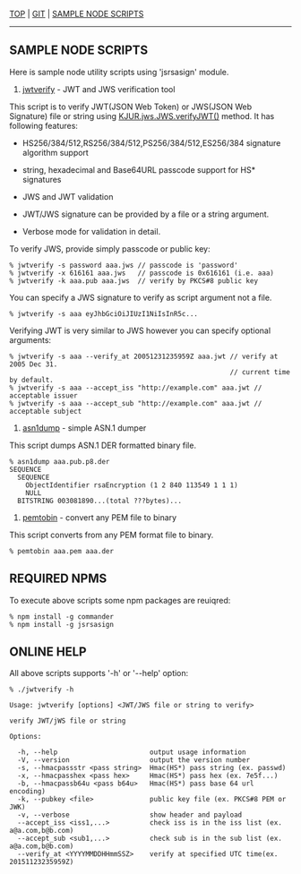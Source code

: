 [TOP](https://kjur.github.io/jsrsasign/) | 
[GIT](https://github.com/kjur/jsrsasign/) | [SAMPLE NODE SCRIPTS](https://github.com/kjur/jsrsasign/tree/master/sample_node)
***

## SAMPLE NODE SCRIPTS

Here is sample node utility scripts using 'jsrsasign' module.

1. [jwtverify](https://github.com/kjur/jsrsasign/tree/master/sample_node/jwtverify) - JWT and JWS verification tool

This script is to verify JWT(JSON Web Token) or JWS(JSON Web Signature) file or string 
using [KJUR.jws.JWS.verifyJWT()](http://kjur.github.io/jsrsasign/api/symbols/KJUR.jws.JWS.html#.verifyJWT) method. It has following features:

* HS256/384/512,RS256/384/512,PS256/384/512,ES256/384 signature algorithm support

* string, hexadecimal and Base64URL passcode support for HS* signatures

* JWS and JWT validation

* JWT/JWS signature can be provided by a file or a string argument.

* Verbose mode for validation in detail.

To verify JWS, provide simply passcode or public key:

    % jwtverify -s password aaa.jws // passcode is 'password'
    % jwtverify -x 616161 aaa.jws   // passcode is 0x616161 (i.e. aaa)
    % jwtverify -k aaa.pub aaa.jws  // verify by PKCS#8 public key

You can specify a JWS signature to verify as script argument not a file.

    % jwtverify -s aaa eyJhbGciOiJIUzI1NiIsInR5c...

Verifying JWT is very similar to JWS however you can specify optional arguments:

    % jwtverify -s aaa --verify_at 20051231235959Z aaa.jwt // verify at 2005 Dec 31.
                                                           // current time by default.
    % jwtverify -s aaa --accept_iss "http://example.com" aaa.jwt // acceptable issuer
    % jwtverify -s aaa --accept_sub "http://example.com" aaa.jwt // acceptable subject

1. [asn1dump](https://github.com/kjur/jsrsasign/tree/master/sample_node/asn1dump) - simple ASN.1 dumper

This script dumps ASN.1 DER formatted binary file.

    % asn1dump aaa.pub.p8.der
    SEQUENCE
      SEQUENCE
        ObjectIdentifier rsaEncryption (1 2 840 113549 1 1 1)
        NULL
      BITSTRING 003081890...(total ???bytes)...

1. [pemtobin](https://github.com/kjur/jsrsasign/tree/master/sample_node/pemtobin) - convert any PEM file to binary

This script converts from any PEM format file to binary.

    % pemtobin aaa.pem aaa.der


## REQUIRED NPMS

To execute above scripts some npm packages are reuiqred:

    % npm install -g commander
    % npm install -g jsrsasign

## ONLINE HELP

All above scripts supports '-h' or '--help' option:

    % ./jwtverify -h
  
    Usage: jwtverify [options] <JWT/JWS file or string to verify>
  
    verify JWT/jWS file or string
  
    Options:
  
      -h, --help                       output usage information
      -V, --version                    output the version number
      -s, --hmacpassstr <pass string>  Hmac(HS*) pass string (ex. passwd)
      -x, --hmacpasshex <pass hex>     Hmac(HS*) pass hex (ex. 7e5f...)
      -b, --hmacpassb64u <pass b64u>   Hmac(HS*) pass base 64 url encoding)
      -k, --pubkey <file>              public key file (ex. PKCS#8 PEM or JWK)
      -v, --verbose                    show header and payload
      --accept_iss <iss1,...>          check iss is in the iss list (ex. a@a.com,b@b.com)
      --accept_sub <sub1,...>          check sub is in the sub list (ex. a@a.com,b@b.com)
      --verify_at <YYYYMMDDHHmmSSZ>    verify at specified UTC time(ex. 20151123235959Z)
